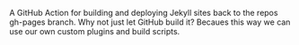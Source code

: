 A GitHub Action for building and deploying Jekyll sites back to the repos gh-pages branch. Why not just let GitHub build it? Becaues this way we can use our own custom plugins and build scripts.